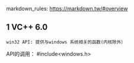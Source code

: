 markdown_rules: https://markdown.tw/#overview
## 1 VC++ 6.0
    win32 API: 提供与windows 系统相关的函数(内核除外）
  API的调用：
    #include<windows.h>

